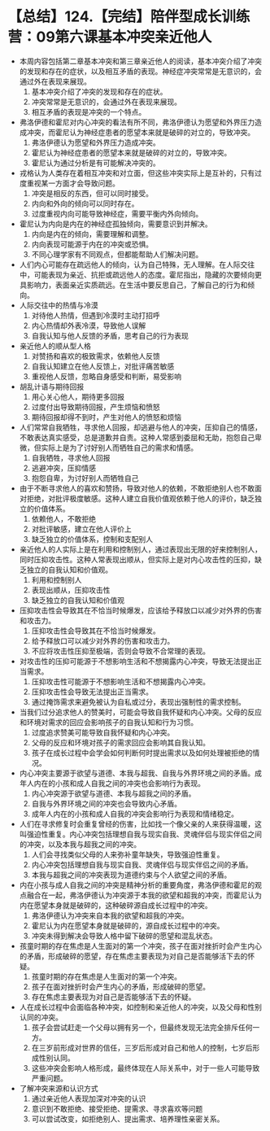 # 【总结】124.【完结】陪伴型成长训练营：09第六课基本冲突亲近他人

-   本周内容包括第二章基本冲突和第三章亲近他人的阅读，基本冲突介绍了冲突的发现和存在的症状，以及相互矛盾的表现。神经症冲突常常是无意识的，会通过外在表现来展现。
    1.  基本冲突介绍了冲突的发现和存在的症状。
    2.  冲突常常是无意识的，会通过外在表现来展现。
    3.  相互矛盾的表现是冲突的一个特点。
-   弗洛伊德和霍尼对内心冲突的看法有所不同，弗洛伊德认为愿望和外界压力造成冲突，而霍尼认为神经症患者的愿望本来就是破碎的对立的，导致冲突。
    1.  弗洛伊德认为愿望和外界压力造成冲突。
    2.  霍尼认为神经症患者的愿望本来就是破碎的对立的，导致冲突。
    3.  霍尼认为通过分析是有可能解决冲突的。
-   戎格认为人类存在着相互冲突和对立面，但这些冲突实际上是互补的，只有过度重视某一方面才会导致问题。
    1.  冲突是相反的东西，但可以同时接受。
    2.  内向和外向的倾向可以同时存在。
    3.  过度重视内向可能导致神经症，需要平衡内外向倾向。
-   霍尼认为内向是内在的神经症孤独倾向，需要意识到并解决。
    1.  内向是内在的倾向，需要理解和调整。
    2.  内向表现可能源于内在的冲突或恐惧。
    3.  不同心理学家有不同观点，但都能帮助人们解决问题。
-   人们内心可能存在疏远他人的倾向，认为自己特殊，无人理解。在人际交往中，可能表现为亲近、抗拒或疏远他人的态度。霍尼指出，隐藏的次要倾向更具影响力，表面亲近实质疏远。在生活中要反思自己，了解自己的行为和倾向。
-   人际交往中的热情与冷漠
    1.  对待他人热情，但遇到冷漠时主动打招呼
    2.  内心热情却外表冷漠，导致他人误解
    3.  自我认知与他人反馈的矛盾，思考自己的行为表现
-   亲近他人的顺从型人格
    1.  对赞扬和喜欢的极致需求，依赖他人反馈
    2.  自我认知建立在他人反馈上，对批评痛苦敏感
    3.  重视他人反馈，忽略自身感受和判断，易受影响
-   胡乱计语与期待回报
    1.  用心关心他人，期待更多回报
    2.  过度付出导致期待回报，产生烦恼和愤怒
    3.  期待回报却得不到时，产生对他人的愤怒和烦恼
-   人们常常自我牺牲，寻求他人回报，却逃避与他人的冲突，压抑自己的情感，不敢表达真实感受，总是道歉并自责。这种人常感到委屈和无助，抱怨自己卑微，但实际上是为了讨好别人而牺牲自己的需求和情感。
    1.  自我牺牲，寻求他人回报
    2.  逃避冲突，压抑情感
    3.  抱怨自卑，为讨好别人而牺牲自己
-   由于不断寻求他人的喜欢和赞扬，导致对他人的依赖，不敢拒绝别人也不敢面对拒绝，对批评极度敏感。这种人建立自我价值观依赖于他人的评价，缺乏独立的价值体系。
    1.  依赖他人，不敢拒绝
    2.  对批评敏感，建立在他人评价上
    3.  缺乏独立的价值体系，控制和支配别人
-   亲近他人的人实际上是在利用和控制别人，通过表现出无限的好来控制别人，同时压抑攻击性。这种人常表现出顺从，但实际上是对内心攻击性的压抑，缺乏独立的自我认知和价值观。
    1.  利用和控制别人
    2.  表现出顺从，压抑攻击性
    3.  缺乏独立的自我认知和价值观
-   压抑攻击性会导致其在不恰当时候爆发，应该给予释放口以减少对外界的伤害和攻击力。
    1.  压抑攻击性会导致其在不恰当时候爆发。
    2.  给予释放口可以减少对外界的伤害和攻击力。
    3.  不应将攻击性压抑至极端，否则会导致不合常理的表现。
-   对攻击性的压抑可能源于不想影响生活和不想揭露内心冲突，导致无法提出正当需求。
    1.  压抑攻击性可能源于不想影响生活和不想揭露内心冲突。
    2.  压抑攻击性会导致无法提出正当需求。
    3.  通过掩饰需求来避免被认为自私或过分，表现出强制性的需求控制。
-   当我们过分追求他人的赞美时，可能会导致自我怀疑和内心冲突。父母的反应和环境对需求的回应会影响孩子的自我认知和行为习惯。
    1.  过度追求赞美可能导致自我怀疑和内心冲突。
    2.  父母的反应和环境对孩子的需求回应会影响其自我认知。
    3.  孩子在成长过程中会学会如何判断何时提出需求以及如何处理被拒绝的情况。
-   内心冲突主要源于欲望与道德、本我与超我、自我与外界环境之间的矛盾。成年人内在的小孩和成人自我之间的冲突也会影响行为表现。
    1.  内心冲突源于欲望与道德、本我与超我之间的矛盾。
    2.  自我与外界环境之间的冲突也会导致内心矛盾。
    3.  成年人内在的小孩和成人自我的冲突会影响行为表现和情绪稳定。
-   人们在寻求修复时会重复曾经的伤害，比如找一个像父亲的人来获得温暖，这叫强迫性重复。内心冲突包括理想自我与现实自我、灵魂伴侣与现实伴侣之间的冲突，以及本我与超我之间的冲突。
    1.  人们会寻找类似父母的人来弥补童年缺失，导致强迫性重复。
    2.  内心冲突包括理想自我与现实自我、灵魂伴侣与现实伴侣之间的矛盾。
    3.  本我与超我之间的冲突表现为道德约束与个人欲望之间的矛盾。
-   内在小孩与成人自我之间的冲突是精神分析的重要角度，弗洛伊德和霍尼的观点融合在一起，弗洛伊德认为冲突源于本我的欲望和超我的冲突，而霍尼认为内在愿望本身就是破碎的，这种破碎源自成长过程中的冲突。
    1.  弗洛伊德认为冲突来自本我的欲望和超我的冲突。
    2.  霍尼认为内在愿望本身就是破碎的，源自成长过程中的冲突。
    3.  冲突未得到解决会导致人格中留下破碎的愿望和混乱状态。
-   孩童时期的存在焦虑是人生面对的第一个冲突，孩子在面对挫折时会产生内心的矛盾，形成破碎的愿望，存在焦虑主要表现为对自己是否能够活下去的怀疑。
    1.  孩童时期的存在焦虑是人生面对的第一个冲突。
    2.  孩子在面对挫折时会产生内心的矛盾，形成破碎的愿望。
    3.  存在焦虑主要表现为对自己是否能够活下去的怀疑。
-   人在成长过程中会面临各种冲突，如控制和亲近他人的冲突，以及父母和性别认同的冲突。
    1.  孩子会尝试赶走一个父母以拥有另一个，但最终发现无法完全排斥任何一方。
    2.  在三岁前形成对世界的信任，三岁后形成对自己和他人的控制，七岁后形成性别认同。
    3.  这些冲突会影响人格形成，最终体现在人际关系中，对于一些人可能导致严重问题。
-   了解冲突来源和认识方式
    1.  通过亲近他人表现加深对冲突的认识
    2.  意识到不敢拒绝、接受拒绝、提需求、寻求喜欢等问题
    3.  可以尝试改变，如拒绝别人、提出需求、培养理性亲密关系。